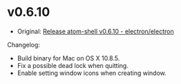 # v0.6.10

* Original: [Release atom-shell v0.6.10 - electron/electron](https://github.com/electron/electron/releases/tag/v0.6.10)

Changelog:

* Build binary for Mac on OS X 10.8.5.
* Fix a possible dead lock when quitting.
* Enable setting window icons when creating window.
